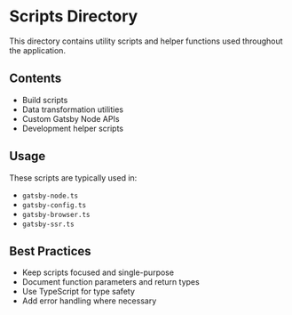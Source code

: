 # Scripts Directory

This directory contains utility scripts and helper functions used throughout the application.

## Contents

- Build scripts
- Data transformation utilities
- Custom Gatsby Node APIs
- Development helper scripts

## Usage

These scripts are typically used in:

- `gatsby-node.ts`
- `gatsby-config.ts`
- `gatsby-browser.ts`
- `gatsby-ssr.ts`

## Best Practices

- Keep scripts focused and single-purpose
- Document function parameters and return types
- Use TypeScript for type safety
- Add error handling where necessary
